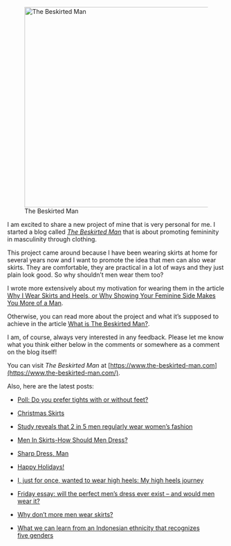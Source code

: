 <figure><img loading="lazy" decoding="async" src="avatar.jpg" alt="The Beskirted Man" style="width:462px;height:462px"><figcaption>The Beskirted Man</figcaption></figure>

I am excited to share a new project of mine that is very personal for me. I started a blog called *[The Beskirted Man](https://www.the-beskirted-man.com/)* that is about promoting femininity in masculinity through clothing.

This project came around because I have been wearing skirts at home for several years now and I want to promote the idea that men can also wear skirts. They are comfortable, they are practical in a lot of ways and they just plain look good. So why shouldn’t men wear them too?

I wrote more extensively about my motivation for wearing them in the article [Why I Wear Skirts and Heels, or Why Showing Your Feminine Side Makes You More of a Man](https://www.the-beskirted-man.com/skirts-and-dresses/why-i-wear-skirts-and-heels-or-why-showing-your-feminine-side-makes-you-more-of-a-man/).

Otherwise, you can read more about the project and what it’s supposed to achieve in the article [What is The Beskirted Man?](https://www.the-beskirted-man.com/general/what-is-the-beskirted-man/).

I am, of course, always very interested in any feedback. Please let me know what you think either below in the comments or somewhere as a comment on the blog itself!

You can visit *The Beskirted Man* at [https://www.the-beskirted-man.com](https://www.the-beskirted-man.com/).

Also, here are the latest posts:

-   [Poll: Do you prefer tights with or without feet?](https://www.the-beskirted-man.com/polls/poll-do-you-prefer-tights-with-or-without-feet/)
    
-   [Christmas Skirts](https://www.the-beskirted-man.com/skirts-and-dresses/christmas-skirts/)
    
-   [Study reveals that 2 in 5 men regularly wear women’s fashion](https://www.the-beskirted-man.com/in-the-media/study-reveals-that-2-in-5-men-regularly-wear-womens-fashion/)
    
-   [Men In Skirts-How Should Men Dress?](https://www.the-beskirted-man.com/in-the-media/men-in-skirts-how-should-men-dress/)
    
-   [Sharp Dress, Man](https://www.the-beskirted-man.com/in-the-media/sharp-dress-man/)
    
-   [Happy Holidays!](https://www.the-beskirted-man.com/general/happy-holidays-2024/)
    
-   [I, just for once, wanted to wear high heels: My high heels journey](https://www.the-beskirted-man.com/in-the-media/i-just-for-once-wanted-to-wear-high-heels-my-high-heels-journey/)
    
-   [Friday essay: will the perfect men’s dress ever exist – and would men wear it?](https://www.the-beskirted-man.com/in-the-media/friday-essay-will-the-perfect-mens-dress-ever-exist-and-would-men-wear-it/)
    
-   [Why don’t more men wear skirts?](https://www.the-beskirted-man.com/in-the-media/why-dont-more-men-wear-skirts/)
    
-   [What we can learn from an Indonesian ethnicity that recognizes five genders](https://www.the-beskirted-man.com/in-the-media/what-we-can-learn-from-an-indonesian-ethnicity-that-recognizes-five-genders/)